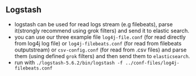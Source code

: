 ## Logstash
* logstash can be used for read logs stream (e.g filebeats), parse it(strongly recommend using grok filters) and send it to elastic search.
* you can use our three example file `log4j-file.conf` (for read directly from log4j log file) or `log4j-filebeats.conf` (for read from filebeats outputstream) or `csv-config.conf` (for read from .csv files) and parse them (using defined `grok` filters) and then send them to `elasticsearch`.
* run with `./logstash-5.6.2/bin/logstash -f ../conf-files/log4j-filebeats.conf`
